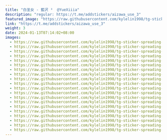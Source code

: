 ```yaml
---
title: "白圣女 - 藍沢 ³  @YueXiiia"
description: "regular: https://t.me/addstickers/aizawa_use_3"
featured_image: "https://raw.githubusercontent.com/kylelin1998/tg-sticker-spreading-worldwide-images/main/img/e19b3f5e-f5f3-4265-b86d-e3ce07f82081.jpg"
link: "https://t.me/addstickers/aizawa_use_3"
weight: 3
date: 2024-01-13T07:14:02+08:00
images:
  - https://raw.githubusercontent.com/kylelin1998/tg-sticker-spreading-worldwide-images/main/img/e19b3f5e-f5f3-4265-b86d-e3ce07f82081.jpg
  - https://raw.githubusercontent.com/kylelin1998/tg-sticker-spreading-worldwide-images/main/img/b81bd5d9-fc3c-44af-81b6-9c6dcafe8452.jpg
  - https://raw.githubusercontent.com/kylelin1998/tg-sticker-spreading-worldwide-images/main/img/9a74e90c-18b2-4dc2-945c-6fd644481bcd.jpg
  - https://raw.githubusercontent.com/kylelin1998/tg-sticker-spreading-worldwide-images/main/img/3c5e8090-1afe-4ae7-ae81-fca636188bc6.jpg
  - https://raw.githubusercontent.com/kylelin1998/tg-sticker-spreading-worldwide-images/main/img/4728553d-dd70-4998-90b0-01ed7185b071.jpg
  - https://raw.githubusercontent.com/kylelin1998/tg-sticker-spreading-worldwide-images/main/img/eace9fb5-99af-4585-b54c-0767af0b169b.jpg
  - https://raw.githubusercontent.com/kylelin1998/tg-sticker-spreading-worldwide-images/main/img/dc865a36-cfb1-4e70-af50-44ad26938182.jpg
  - https://raw.githubusercontent.com/kylelin1998/tg-sticker-spreading-worldwide-images/main/img/cf8096e7-efb0-4e75-92ac-a4351d1f9f49.jpg
  - https://raw.githubusercontent.com/kylelin1998/tg-sticker-spreading-worldwide-images/main/img/10218602-4817-48f3-89e9-6b3b4abb91dc.jpg
  - https://raw.githubusercontent.com/kylelin1998/tg-sticker-spreading-worldwide-images/main/img/2755e8c3-b54d-4c3e-bba7-404229971baa.jpg
  - https://raw.githubusercontent.com/kylelin1998/tg-sticker-spreading-worldwide-images/main/img/21eeb149-1496-453a-a11e-d022ceb51d79.jpg
  - https://raw.githubusercontent.com/kylelin1998/tg-sticker-spreading-worldwide-images/main/img/8c858bcd-0491-4ecb-8cfc-faaa4acf1b07.jpg
  - https://raw.githubusercontent.com/kylelin1998/tg-sticker-spreading-worldwide-images/main/img/ae6db4e9-72c3-450a-882a-3ee8fcb8ee2d.jpg
  - https://raw.githubusercontent.com/kylelin1998/tg-sticker-spreading-worldwide-images/main/img/975b3648-b1df-412f-adc7-7adabe4773c5.jpg
  - https://raw.githubusercontent.com/kylelin1998/tg-sticker-spreading-worldwide-images/main/img/2db095a0-0868-4833-bf0a-ec86e97944cf.jpg
  - https://raw.githubusercontent.com/kylelin1998/tg-sticker-spreading-worldwide-images/main/img/59c535f3-8523-4bd4-ad2d-8822b0109119.jpg
  - https://raw.githubusercontent.com/kylelin1998/tg-sticker-spreading-worldwide-images/main/img/100ca0c8-3a4a-499a-8975-4f838f92d0ca.jpg
  - https://raw.githubusercontent.com/kylelin1998/tg-sticker-spreading-worldwide-images/main/img/acede157-580d-452b-9a95-a3ac90b5a886.jpg
  - https://raw.githubusercontent.com/kylelin1998/tg-sticker-spreading-worldwide-images/main/img/f21b2b9d-1616-415f-bbda-913abded7310.jpg
  - https://raw.githubusercontent.com/kylelin1998/tg-sticker-spreading-worldwide-images/main/img/d3c03d9a-45a4-46fa-98dd-5466f7266032.jpg
---
```

